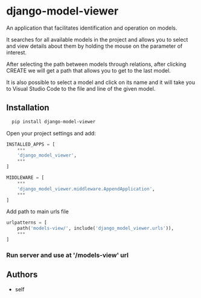 
# django-model-viewer

An application that facilitates identification and operation on models. 

It searches for all available models in the project and allows you to select and view details about them by holding the mouse on the parameter of interest. 

After selecting the path between models through relations, after clicking CREATE we will get a path that allows you to get to the last model. 

It is also possible to select a model and click on its name and it will take you to Visual Studio Code to the file and line of the given model.


## Installation



```bash
  pip install django-model-viewer
```

Open your project settings and add:

```py
INSTALLED_APPS = [
    ***
    'django_model_viewer',
    ***
]

MIDDLEWARE = [
    ***
    'django_model_viewer.middleware.AppendApplication',
    ***
]
```

Add path to main urls file

```py
urlpatterns = [
    path('models-view/', include('django_model_viewer.urls')),
    ***
]
```

### Run server and use at '/models-view' url
    
## Authors

- self


